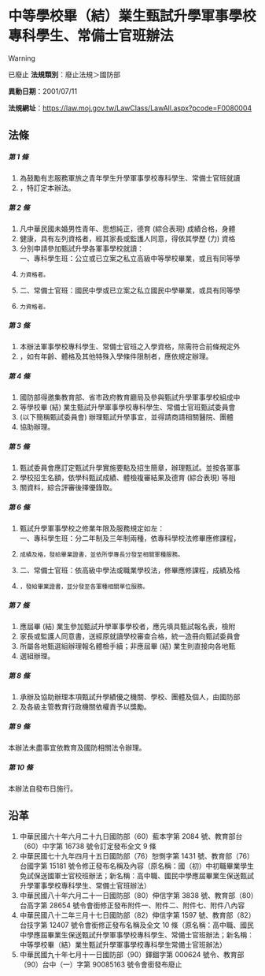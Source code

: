 # 中等學校畢（結）業生甄試升學軍事學校專科學生、常備士官班辦法


> [!WARNING]
> 已廢止
**法規類別**：廢止法規＞國防部

**異動日期**：2001/07/11  

**法規網址**：https://law.moj.gov.tw/LawClass/LawAll.aspx?pcode=F0080004



## 法條
##### 第 1 條
1. 為鼓勵有志服務軍旅之青年學生升學軍事學校專科學生、常備士官班就讀
1. ，特訂定本辦法。

##### 第 2 條
1. 凡中華民國未婚男性青年、思想純正，德育 (綜合表現) 成績合格，身體
1. 健康，具有左列資格者，經其家長或監護人同意，得依其學歷 (力) 資格
1. 分別申請參加甄試升學各軍事學校就讀：  
一、專科學生班：公立或已立案之私立高級中等學校畢業，或且有同等學
1.     力資格者。
1. 二、常備士官班：國民中學或已立案之私立國民中學畢業，或具有同等學
1.     力資格者。

##### 第 3 條
1. 本辦法軍事學校專科學生、常備士官班之入學資格，除需符合前條規定外
1. ，如有年齡、體格及其他特殊入學條件限制者，應依規定辦理。

##### 第 4 條
1. 國防部得邀集教育部、省市政府教育廳局及參與甄試升學軍事學校組成中
1. 等學校畢 (結) 業生甄試升學軍事學校專科學生、常備士官班甄試委員會
1.  (以下簡稱甄試委員會) 辦理甄試升學事宜，並得請商請相關醫院、團體
1. 協助辦理。

##### 第 5 條
1. 甄試委員會應訂定甄試升學實施要點及招生簡章，辦理甄試。並按各軍事
1. 學校招生名額，依學科甄試成績、體檢複審結果及德育 (綜合表現) 等相
1. 關資料，綜合評審後擇優錄取。

##### 第 6 條
1. 甄試升學軍事學校之修業年限及服務規定如左：  
一、專科學生班：分二年制及三年制兩種，依專科學校法修畢應修課程，
1.     成績及格，發給畢業證書，並依所學專長分發至相關軍種服務。
1. 二、常備士官班：依高級中學法或職業學校法，修畢應修課程，成績及格
1.     ，發給畢業證書，並分發至各軍種相關單位服務。

##### 第 7 條
1. 應屆畢 (結) 業生參加甄試升學軍事學校者，應先填具甄試報名表，檢附
1. 家長或監護人同意書，送經原就讀學校審查合格，統一造冊向甄試委員會
1. 所屬各地甄選組辦理報名體檢手續；非應屆畢 (結) 業生則直接向各地甄
1. 選組辦理。

##### 第 8 條
1. 承辦及協助辦理本項甄試升學績優之機關、學校、團體及個人，由國防部
1. 及各級主管教育行政機關依權責予以獎勵。

##### 第 9 條
本辦法未盡事宜依教育及國防相關法令辦理。

##### 第 10 條
本辦法自發布日施行。

## 沿革
1. 中華民國六十年六月二十九日國防部（60）藍本字第 2084 號、教育部台（60）中字第 16738  號令訂定發布全文 9  條
1. 中華民國七十九年四月十五日國防部（76）恕惻字第 1431 號、教育部（76）台國字第 15181  號令修正發布名稱及內容（原名稱：國（初）中初職畢業學生免試保送國軍士官校班辦法；新名稱：高中職、國民中學應屆畢業生保送甄試升學軍事學校專科學生、常備士官班辦法）
1. 中華民國八十年六月二十一日國防部（80）伸信字第 3838 號、教育部（80）台高字第 28654  號令會銜修正發布附件一、附件二、附件七、附件八內容
1. 中華民國八十二年三月十七日國防部（82）伸信字第 1597 號、教育部（82）台技字第 12407  號令會銜修正發布名稱及全文 10 條（原名稱：高中職、國民中學應屆畢業生保送甄試升學軍事學校專科學生、常備士官班辦法；新名稱：中等學校畢（結）業生甄試升學軍事學校專科學生常備士官班辦法）
1. 中華民國九十年七月十一日國防部（90）鐸錮字第 000624 號令、教育部（90）台中（一）字第 90085163 號令會銜發布廢止
